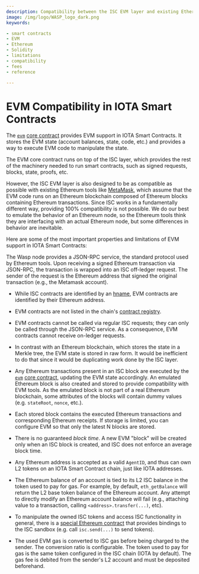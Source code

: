 ```yaml
---
description: Compatibility between the ISC EVM layer and existing Ethereum smart contracts and tooling.
image: /img/logo/WASP_logo_dark.png
keywords:

- smart contracts
- EVM
- Ethereum
- Solidity
- limitations
- compatibility
- fees
- reference

---
```


# EVM Compatibility in IOTA Smart Contracts

The [`evm`](../core_concepts/core_contracts/evm.md) [core contract](../core_concepts/core_contracts/overview.md)
provides EVM support in IOTA Smart Contracts. It stores the EVM state (account balances, state, code,
etc.) and provides a way to execute EVM code to manipulate the state.

The EVM core contract runs on top of the ISC layer, which provides the rest of the machinery needed to run smart
contracts, such as signed requests, blocks, state, proofs, etc.

However, the ISC EVM layer is also designed to be as compatible as possible with existing Ethereum tools
like [MetaMask](https://metamask.io/), which assume that the EVM code runs on an Ethereum blockchain composed of
Ethereum blocks containing Ethereum transactions. Since ISC works in a fundamentally different way,
providing 100% compatibility is not possible. We do our best to emulate the behavior of an Ethereum node, so the
Ethereum tools think they are interfacing with an actual Ethereum node, but some differences in behavior are inevitable.

Here are some of the most important properties and limitations of EVM support in IOTA Smart Contracts:

The Wasp node provides a JSON-RPC service, the standard protocol used by Ethereum tools. Upon receiving a signed
Ethereum transaction via JSON-RPC, the transaction is wrapped into an ISC off-ledger request. The sender of the request
is the Ethereum address that signed the original transaction (e.g., the Metamask account).

- While ISC contracts are identified by an [hname](../core_concepts/smart-contract-anatomy.md), EVM contracts are
  identified by their Ethereum address.

- EVM contracts are not listed in the chain's [contract registry](../core_concepts/core_contracts/root.md).

- EVM contracts cannot be called via regular ISC requests; they can only be
  called through the JSON-RPC service.
  As a consequence, EVM contracts cannot receive on-ledger requests.

- In contrast with an Ethereum blockchain, which stores the state in a Merkle tree, the EVM state is stored in raw form.
  It would be inefficient to do that since it would be duplicating work done by the ISC layer.

- Any Ethereum transactions present in an ISC block are executed by
  the [`evm`](../core_concepts/core_contracts/evm.md) [core contract](../core_concepts/core_contracts/overview.md),
  updating the EVM state accordingly. An emulated Ethereum block is also created and stored to provide compatibility
  with EVM tools. As the emulated block is not part of a real Ethereum blockchain, some attributes of the blocks will
  contain dummy values (e.g. `stateRoot`, `nonce`, etc.).

- Each stored block contains the executed Ethereum transactions and corresponding Ethereum receipts. If storage is
  limited, you can configure EVM so that only the latest N blocks are stored.

- There is no guaranteed *block time*. A new EVM "block" will be created only when an ISC block is created, and ISC does
  not enforce an average block time.

- Any Ethereum address is accepted as a valid `AgentID`, and thus can own L2 tokens on an IOTA Smart Contract chain,
  just like IOTA addresses.

- The Ethereum balance of an account is tied to its L2 ISC balance in the token used to pay for gas. For example, by
  default, `eth_getBalance` will return the L2 base token balance of the Ethereum account. Any attempt to directly
  modify an Ethereum account balance will fail (e.g., attaching value to a transaction,
  calling `<address>.transfer(...)`, etc).

- To manipulate the owned ISC tokens and access ISC functionality in general, there is
  a [special Ethereum contract](magic.md) that provides bindings to the ISC sandbox (e.g. call `isc.send(...)` to send
  tokens).

- The used EVM gas is converted to ISC gas before being charged to the sender. The conversion ratio is configurable. The
  token used to pay for gas is the same token configured in the ISC chain (IOTA by default). The gas fee is debited from
  the sender's L2 account and must be deposited beforehand.



